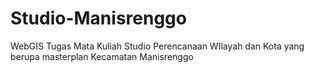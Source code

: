 # Studio-Manisrenggo
WebGIS Tugas Mata Kuliah Studio Perencanaan WIlayah dan Kota yang berupa masterplan Kecamatan Manisrenggo

